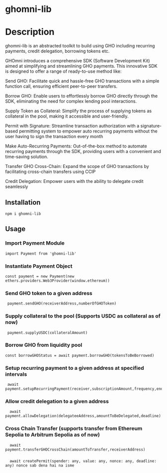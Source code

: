 # ghomni-lib

# Description

ghomni-lib is an abstracted toolkit to build using GHO including recurring payments, credit delegation, borrowing tokens etc.

GHOmni introduces a comprehensive SDK (Software Development Kit) aimed at simplifying and streamlining GHO payments. This innovative SDK is designed to offer a range of ready-to-use method like:

Send GHO: Facilitate quick and hassle-free GHO transactions with a simple function call, ensuring efficient peer-to-peer transfers.

Borrow GHO: Enable users to effortlessly borrow GHO directly through the SDK, eliminating the need for complex lending pool interactions.

Supply Token as Collateral: Simplify the process of supplying tokens as collateral in the pool, making it accessible and user-friendly.

Permit with Signature: Streamline transaction authorization with a signature-based permitting system to empower auto recurring payments without the user having to sign the transaction every month

Make Auto-Recurring Payments: Out-of-the-box method to automate recurring payments through the SDK, providing users with a convenient and time-saving solution.

Transfer GHO Cross-Chain: Expand the scope of GHO transactions by facilitating cross-chain transfers using CCIP

Credit Delegation: Empower users with the ability to delegate credit seamlessly



## Installation

```console
npm i ghomni-lib
```

## Usage

### Import Payment Module
```console
import Payment from 'ghomni-lib'
```

### Instantiate Payment Object
```console
const payment = new Payment(new ethers.providers.Web3Provider(window.ethereum))
```

### Send GHO token to a given address
```console
 payment.sendGHO(receiverAddress,numberOfGHOToken)
```

### Supply collateral to the pool (Supports USDC as collateral as of now)
```console
 payment.supplyUSDC(collateralAmount)
```


### Borrow GHO from liquidity pool
```console
const borrowGHOStatus = await payment.borrowGHO(tokensToBeBorrowed)
```

### Setup recurring payment to a given address at specified intervals
```console
 await payment.setupRecurringPayment(receiver,subscriptionAmount,frequency,endTime)
```

### Allow credit delegation to a given address
```console
  await payment.allowDelegation(delegateeAddress,amountToBeDelegated,deadline)
```

### Cross Chain Transfer (supports transfer from Ethereum Sepolia to Arbitrum Sepolia as of now)
```console
  await payment.transferGHOCrossChain(amountToTransfer,receiverAddress)
```

### 
```console
  await createPermit(spender: any, value: any, nonce: any, deadline: any) nonce sab dena hai na isme
```

